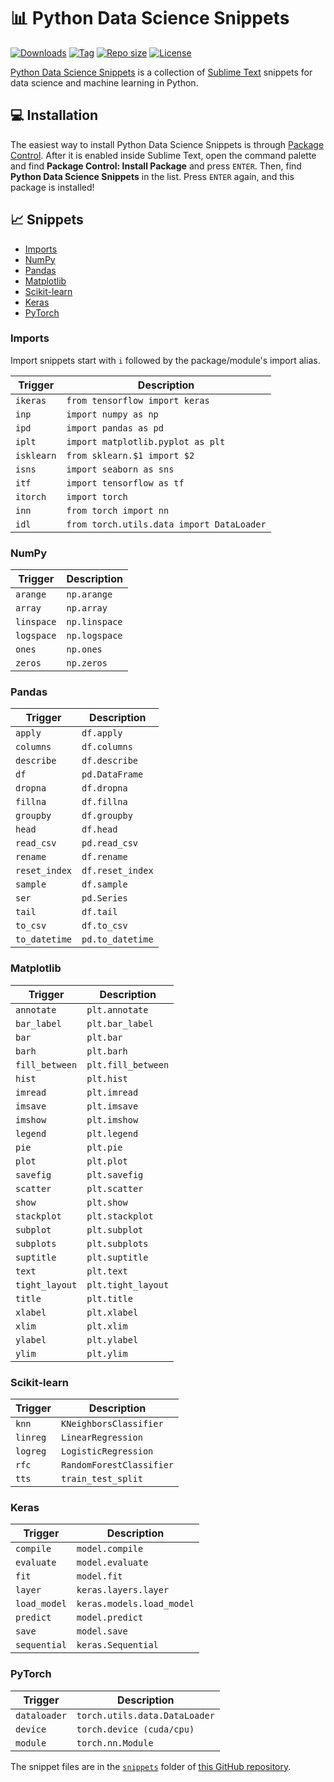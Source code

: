 # 📊 Python Data Science Snippets

[![Downloads](https://img.shields.io/packagecontrol/dt/Python%20Data%20Science%20Snippets)](https://packagecontrol.io/packages/Python%20Data%20Science%20Snippets)
[![Tag](https://img.shields.io/github/v/tag/futureprogrammer360/Python-Data-Science-Snippets?sort=semver)](https://github.com/futureprogrammer360/Python-Data-Science-Snippets/tags)
[![Repo size](https://img.shields.io/github/repo-size/futureprogrammer360/Python-Data-Science-Snippets)](https://github.com/futureprogrammer360/Python-Data-Science-Snippets)
[![License](https://img.shields.io/github/license/futureprogrammer360/Python-Data-Science-Snippets?style=flat-square)](https://github.com/futureprogrammer360/Python-Data-Science-Snippets/blob/master/LICENSE)

[Python Data Science Snippets](https://github.com/futureprogrammer360/Python-Data-Science-Snippets) is a collection of [Sublime Text](https://www.sublimetext.com/) snippets for data science and machine learning in Python.

## 💻 Installation

The easiest way to install Python Data Science Snippets is through [Package Control](https://packagecontrol.io/packages/Python%20Data%20Science%20Snippets). After it is enabled inside Sublime Text, open the command palette and find **Package Control: Install Package** and press `ENTER`. Then, find **Python Data Science Snippets** in the list. Press `ENTER` again, and this package is installed!

## 📈 Snippets

* [Imports](#imports)
* [NumPy](#numpy)
* [Pandas](#pandas)
* [Matplotlib](#matplotlib)
* [Scikit-learn](#scikit-learn)
* [Keras](#keras)
* [PyTorch](#pytorch)

### Imports

Import snippets start with `i` followed by the package/module's import alias.

| Trigger    | Description                               |
|------------|-------------------------------------------|
| `ikeras`   | `from tensorflow import keras`            |
| `inp`      | `import numpy as np`                      |
| `ipd`      | `import pandas as pd`                     |
| `iplt`     | `import matplotlib.pyplot as plt`         |
| `isklearn` | `from sklearn.$1 import $2`               |
| `isns`     | `import seaborn as sns`                   |
| `itf`      | `import tensorflow as tf`                 |
| `itorch`   | `import torch`                            |
| `inn`      | `from torch import nn`                    |
| `idl`      | `from torch.utils.data import DataLoader` |

### NumPy

| Trigger    | Description    |
|------------|----------------|
| `arange`   | `np.arange`    |
| `array`    | `np.array`     |
| `linspace` | `np.linspace`  |
| `logspace` | `np.logspace`  |
| `ones`     | `np.ones`      |
| `zeros`    | `np.zeros`     |

### Pandas

| Trigger       | Description      |
|---------------|----------------  |
| `apply`       | `df.apply`       |
| `columns`     | `df.columns`     |
| `describe`    | `df.describe`    |
| `df`          | `pd.DataFrame`   |
| `dropna`      | `df.dropna`      |
| `fillna`      | `df.fillna`      |
| `groupby`     | `df.groupby`     |
| `head`        | `df.head`        |
| `read_csv`    | `pd.read_csv`    |
| `rename`      | `df.rename`      |
| `reset_index` | `df.reset_index` |
| `sample`      | `df.sample`      |
| `ser`         | `pd.Series`      |
| `tail`        | `df.tail`        |
| `to_csv`      | `df.to_csv`      |
| `to_datetime` | `pd.to_datetime` |

### Matplotlib

| Trigger        | Description        |
|----------------|--------------------|
| `annotate`     | `plt.annotate`     |
| `bar_label`    | `plt.bar_label`    |
| `bar`          | `plt.bar`          |
| `barh`         | `plt.barh`         |
| `fill_between` | `plt.fill_between` |
| `hist`         | `plt.hist`         |
| `imread`       | `plt.imread`       |
| `imsave`       | `plt.imsave`       |
| `imshow`       | `plt.imshow`       |
| `legend`       | `plt.legend`       |
| `pie`          | `plt.pie`          |
| `plot`         | `plt.plot`         |
| `savefig`      | `plt.savefig`      |
| `scatter`      | `plt.scatter`      |
| `show`         | `plt.show`         |
| `stackplot`    | `plt.stackplot`    |
| `subplot`      | `plt.subplot`      |
| `subplots`     | `plt.subplots`     |
| `suptitle`     | `plt.suptitle`     |
| `text`         | `plt.text`         |
| `tight_layout` | `plt.tight_layout` |
| `title`        | `plt.title`        |
| `xlabel`       | `plt.xlabel`       |
| `xlim`         | `plt.xlim`         |
| `ylabel`       | `plt.ylabel`       |
| `ylim`         | `plt.ylim`         |

### Scikit-learn

| Trigger  | Description              |
|----------|--------------------------|
| `knn`    | `KNeighborsClassifier`   |
| `linreg` | `LinearRegression`       |
| `logreg` | `LogisticRegression`     |
| `rfc`    | `RandomForestClassifier` |
| `tts`    | `train_test_split`       |

### Keras

| Trigger      | Description               |
|--------------|---------------------------|
| `compile`    | `model.compile`           |
| `evaluate`   | `model.evaluate`          |
| `fit`        | `model.fit`               |
| `layer`      | `keras.layers.layer`      |
| `load_model` | `keras.models.load_model` |
| `predict`    | `model.predict`           |
| `save`       | `model.save`              |
| `sequential` | `keras.Sequential`        |

### PyTorch

| Trigger      | Description                   |
|--------------|-------------------------------|
| `dataloader` | `torch.utils.data.DataLoader` |
| `device`     | `torch.device (cuda/cpu)`     |
| `module`     | `torch.nn.Module`             |

The snippet files are in the [`snippets`](https://github.com/futureprogrammer360/Python-Data-Science-Snippets/tree/master/snippets) folder of [this GitHub repository](https://github.com/futureprogrammer360/Python-Data-Science-Snippets).
